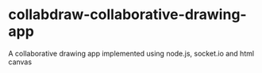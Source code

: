 # collabdraw-collaborative-drawing-app
A collaborative drawing app implemented using node.js, socket.io and html canvas
